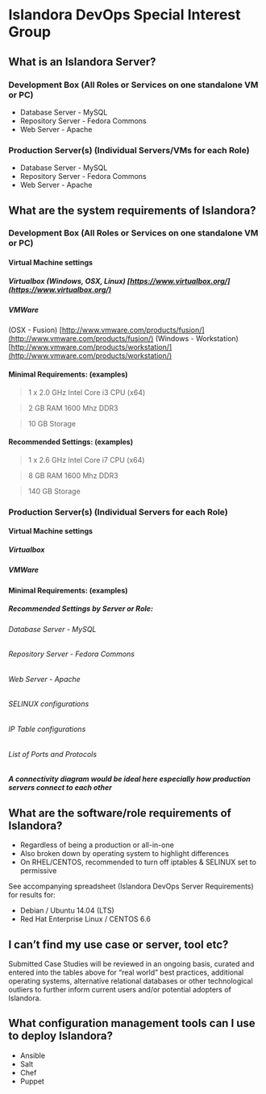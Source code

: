 # Islandora DevOps Special Interest Group

## What is an Islandora Server?

### Development Box (All Roles or Services on one standalone VM or PC) 
* Database Server - MySQL
* Repository Server - Fedora Commons
* Web Server - Apache	

### Production Server(s) (Individual Servers/VMs for each Role)
* Database Server - MySQL
* Repository Server - Fedora Commons
* Web Server - Apache

## What are the system requirements of Islandora?
	
### Development Box (All Roles or Services on one standalone VM or PC) 
#### Virtual Machine settings
##### Virtualbox (Windows, OSX, Linux) [https://www.virtualbox.org/](https://www.virtualbox.org/)
##### VMWare	
(OSX - Fusion) [http://www.vmware.com/products/fusion/](http://www.vmware.com/products/fusion/)
(Windows - Workstation) [http://www.vmware.com/products/workstation/](http://www.vmware.com/products/workstation/)
#### Minimal Requirements: (examples)
> 1 x 2.0 GHz Intel Core i3 CPU (x64)

> 2 GB RAM 1600 Mhz DDR3

> 10 GB Storage	
		
#### Recommended Settings: (examples)
> 1 x 2.6 GHz Intel Core i7 CPU (x64)

> 8 GB RAM 1600 Mhz DDR3

> 140 GB Storage

### Production Server(s) (Individual Servers for each Role)
#### Virtual Machine settings
##### Virtualbox
##### VMWare	

#### Minimal Requirements: (examples)
		
##### Recommended Settings by Server or Role:
###### Database Server - MySQL
###### Repository Server - Fedora Commons
###### Web Server - Apache
			
###### SELINUX configurations
###### IP Table configurations
###### List of Ports and Protocols

***A connectivity diagram would be ideal here especially how production servers connect to each other***

## What are the software/role requirements of Islandora? 
- Regardless of being a production or all-in-one
- Also broken down by operating system to highlight differences
- On RHEL/CENTOS, recommended to turn off iptables & SELINUX set to permissive 

See accompanying spreadsheet (Islandora DevOps Server Requirements) for results for:
- Debian / Ubuntu 14.04 (LTS)
- Red Hat Enterprise Linux / CENTOS 6.6

## I can’t find my use case or server, tool etc?
Submitted Case Studies will be reviewed in an ongoing basis, curated and entered into the tables above for “real world” best practices, additional operating systems, alternative relational databases or other technological outliers to further inform current users and/or potential adopters of Islandora.

## What configuration management tools can I use to deploy Islandora?
- Ansible
- Salt
- Chef
- Puppet
